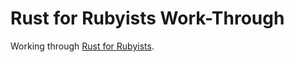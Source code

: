 Rust for Rubyists Work-Through
==============================

Working through [Rust for Rubyists](http://www.rustforrubyists.com/book/book.html).
